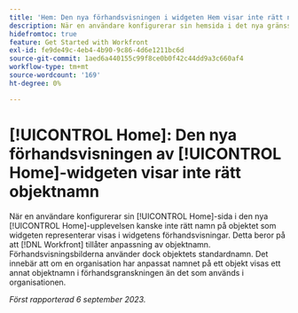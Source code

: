 ```yaml
---
title: 'Hem: Den nya förhandsvisningen i widgeten Hem visar inte rätt namn på objektet'
description: När en användare konfigurerar sin hemsida i det nya gränssnittet kan det hända att widgetens förhandsvisning inte visar rätt namn på objektet som widgeten representerar. Detta beror på att Workfront tillåter anpassning av objektnamn. Förhandsvisningsbilderna använder dock objektets standardnamn. Det innebär att om en organisation har anpassat namnet på ett objekt visas ett annat objektnamn i förhandsgranskningen än det som används i organisationen.
hidefromtoc: true
feature: Get Started with Workfront
exl-id: fe9de49c-4eb4-4b90-9c86-4d6e1211bc6d
source-git-commit: 1aed6a440155c99f8ce0b0f42c44dd9a3c660af4
workflow-type: tm+mt
source-wordcount: '169'
ht-degree: 0%

---
```


# [!UICONTROL Home]: Den nya förhandsvisningen av [!UICONTROL Home]-widgeten visar inte rätt objektnamn

<!--valid issue; won't fix-->

När en användare konfigurerar sin [!UICONTROL Home]-sida i den nya [!UICONTROL Home]-upplevelsen kanske inte rätt namn på objektet som widgeten representerar visas i widgetens förhandsvisningar. Detta beror på att [!DNL Workfront] tillåter anpassning av objektnamn. Förhandsvisningsbilderna använder dock objektets standardnamn. Det innebär att om en organisation har anpassat namnet på ett objekt visas ett annat objektnamn i förhandsgranskningen än det som används i organisationen.

_Först rapporterad 6 september 2023._
